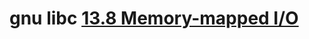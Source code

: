 # gnu libc [13.8 Memory-mapped I/O](https://www.gnu.org/software/libc/manual/html_node/Memory_002dmapped-I_002fO.html)

